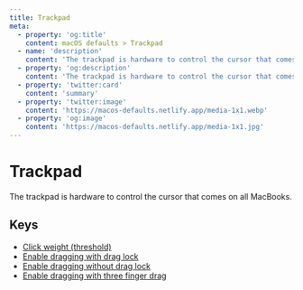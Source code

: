 ```yaml
---
title: Trackpad
meta:
  - property: 'og:title'
    content: macOS defaults > Trackpad
  - name: 'description'
    content: 'The trackpad is hardware to control the cursor that comes on all MacBooks.'
  - property: 'og:description'
    content: 'The trackpad is hardware to control the cursor that comes on all MacBooks.'
  - property: 'twitter:card'
    content: 'summary'
  - property: 'twitter:image'
    content: 'https://macos-defaults.netlify.app/media-1x1.webp'
  - property: 'og:image'
    content: 'https://macos-defaults.netlify.app/media-1x1.jpg'
---
```


# Trackpad

The trackpad is hardware to control the cursor that comes on all MacBooks.

## Keys

- [Click weight (threshold)](./firstclickthreshold.md)
- [Enable dragging with drag lock](./draglock.md)
- [Enable dragging without drag lock](./dragging.md)
- [Enable dragging with three finger drag](./trackpadthreefingerdrag.md)
